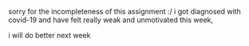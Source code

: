 sorry for the incompleteness of this assignment :/ i got diagnosed with covid-19 and have felt really weak and unmotivated this week,

i will do better next week
